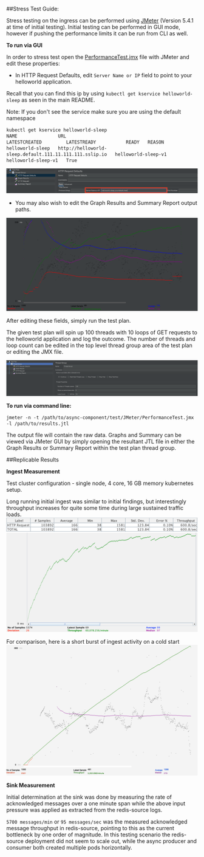 ##Stress Test Guide:

Stress testing on the ingress can be performed using [JMeter](https://jmeter.apache.org/download_jmeter.cgi) (Version 5.4.1 at
time of initial testing).
Initial testing can be performed in GUI mode, however if pushing the performance limits it can be run from CLI as well.

**To run via GUI**

In order to stress test open the [PerformanceTest.jmx](./PerformanceTest.jmx) file with JMeter and edit these properties:
- In HTTP Request Defaults, edit `Server Name or IP` field to point to your helloworld application. 
  
Recall that you can find this ip by using `kubectl get kservice helloworld-sleep` as seen in the main README.
  
Note: If you don't see the service make sure you are using the default namespace

```
kubectl get kservice helloworld-sleep
NAME               URL                                                       LATESTCREATED         LATESTREADY           READY   REASON
helloworld-sleep   http://helloworld-sleep.default.111.11.111.111.sslip.io   helloworld-sleep-v1   helloworld-sleep-v1   True    
```

![diagram](./JMeter-images/EditServerName.png)
  

- You may also wish to edit the Graph Results and Summary Report output paths.

![diagram](./JMeter-images/DefaultGraphOutput.png)

After editing these fields, simply run the test plan.  

The given test plan will spin up 100 threads with 10 loops of GET requests to the helloworld application and log the outcome.
The number of threads and loop count can be edited in the top level thread group area of the test plan or editing the JMX file.

![diagram](./JMeter-images/ChangeThreads.png)

**To run via command line:**
```
jmeter -n -t /path/to/async-component/test/JMeter/PerformanceTest.jmx -l /path/to/results.jtl   
```
The output file will contain the raw data.  Graphs and Summary can be viewed via JMeter GUI by simply opening the 
resultant JTL file in either the Graph Results or Summary Report within the test plan thread group.    

##Replicable Results

**Ingest Measurement**

Test cluster configuration - single node, 4 core, 16 GB memory kubernetes setup.

Long running initial ingest was similar to initial findings, but interestingly throughput increases for quite some time
during large sustained traffic loads.
![diagram](./JMeter-images/SustainedThroughputNumbers.png)
![diagram](./JMeter-images/SustainedThroughputGraph.png)

For comparison, here is a short burst of ingest activity on a cold start
![diagram](./JMeter-images/ColdStart.png)

**Sink Measurement**

Initial determination at the sink was done by measuring the rate of acknowledged messages over
a one minute span while the above input pressure was applied as extracted from the redis-source logs.

`5700 messages/min` or `95 messages/sec` was the measured acknowledged message throughput in redis-source,
pointing to this as the current bottleneck by one order of magnitude. In this testing scenario the redis-source
deployment did not seem to scale out, while the async producer and consumer both created multiple pods horizontally.